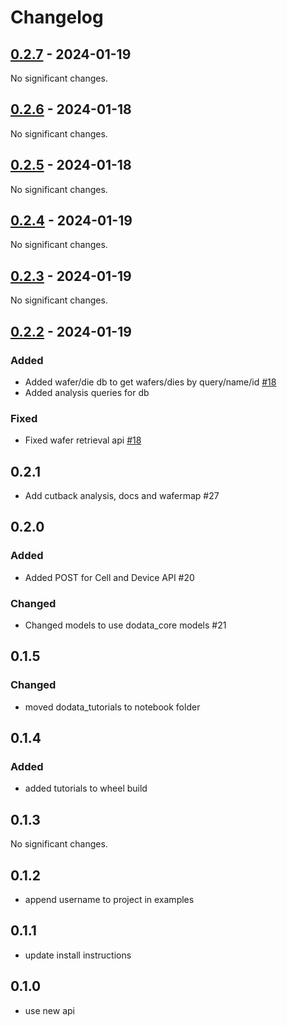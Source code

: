 # Changelog

<!-- towncrier release notes start -->

## [0.2.7](https://github.com/doplaydo/DoData_SDK/releases/v0.2.7) - 2024-01-19

No significant changes.


## [0.2.6](https://github.com/doplaydo/DoData_SDK/releases/v0.2.6) - 2024-01-18

No significant changes.


## [0.2.5](https://github.com/doplaydo/DoData_SDK/releases/v0.2.5) - 2024-01-18

No significant changes.


## [0.2.4](https://github.com/doplaydo/DoData_SDK/releases/v0.2.4) - 2024-01-19

No significant changes.


## [0.2.3](https://github.com/doplaydo/DoData_SDK/releases/v0.2.3) - 2024-01-19

No significant changes.


## [0.2.2](https://github.com/doplaydo/DoData_SDK/releases/v0.2.2) - 2024-01-19


### Added

- Added wafer/die db to get wafers/dies by query/name/id [#18](https://github.com/doplaydo/DoData_SDK/issues/18)
- Added analysis queries for db 


### Fixed

- Fixed wafer retrieval api [#18](https://github.com/doplaydo/DoData_SDK/issues/18)

## 0.2.1

- Add cutback analysis, docs and wafermap #27

## 0.2.0

### Added

- Added POST for Cell and Device API #20


### Changed

- Changed models to use dodata_core models #21


## 0.1.5


### Changed

- moved dodata_tutorials to notebook folder 

## 0.1.4


### Added

- added tutorials to wheel build 

## 0.1.3

No significant changes.


## 0.1.2

- append username to project in examples

## 0.1.1

- update install instructions


## 0.1.0

- use new api
